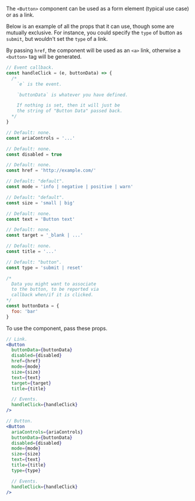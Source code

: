 The `<Button>` component can be used as a form element (typical use case) or as a link.

Below is an example of all the props that it can use, though some are mutually exclusive. For instance, you could specify the `type` of button as `submit`, but wouldn't set the `type` of a link.

By passing `href`, the component will be used as an `<a>` link, otherwise a `<button>` tag will be generated.

```js
// Event callback.
const handleClick = (e, buttonData) => {
  /*
    `e` is the event.

    `buttonData` is whatever you have defined.

    If nothing is set, then it will just be
    the string of "Button Data" passed back.
  */
}

// Default: none.
const ariaControls = '...'

// Default: none.
const disabled = true

// Default: none.
const href = 'http://example.com/'

// Default: "default".
const mode = 'info | negative | positive | warn'

// Default: "default".
const size = 'small | big'

// Default: none.
const text = 'Button text'

// Default: none.
const target = '_blank | ...'

// Default: none.
const title = '...'

// Default: "button".
const type = 'submit | reset'

/*
  Data you might want to associate
  to the button, to be reported via
  callback when/if it is clicked.
*/
const buttonData = {
  foo: 'bar'
}
```

To use the component, pass these props.

```jsx
// Link.
<Button
  buttonData={buttonData}
  disabled={disabled}
  href={href}
  mode={mode}
  size={size}
  text={text}
  target={target}
  title={title}

  // Events.
  handleClick={handleClick}
/>

// Button.
<Button
  ariaControls={ariaControls}
  buttonData={buttonData}
  disabled={disabled}
  mode={mode}
  size={size}
  text={text}
  title={title}
  type={type}

  // Events.
  handleClick={handleClick}
/>
```